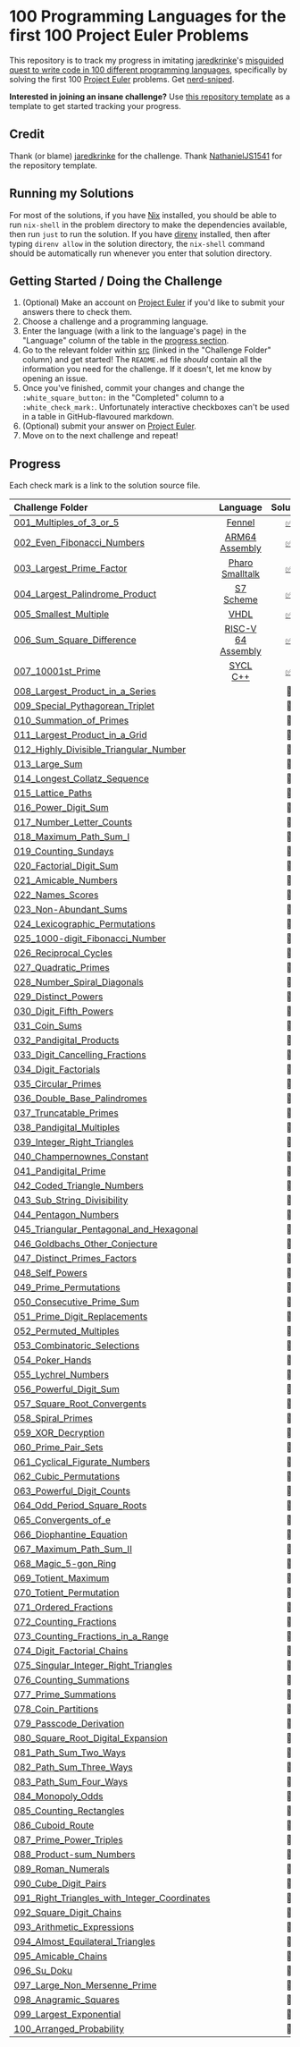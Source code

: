 # 100 Programming Languages for the first 100 Project Euler Problems

This repository is to track my progress in imitating
[jaredkrinke](https://github.com/jaredkrinke)'s
[misguided quest to write code in 100 different programming languages](https://log.schemescape.com/posts/programming-languages/100-languages.html),
specifically by solving the first 100
[Project Euler](https://projecteuler.net/) problems. Get
[nerd-sniped](https://xkcd.com/356/).

**Interested in joining an insane challenge?** Use
[this repository template](https://github.com/NathanielJS1541/100_languages_template)
as a template to get started tracking your progress.

## Credit

Thank (or blame) [jaredkrinke](https://github.com/jaredkrinke) for the
challenge.
Thank [NathanielJS1541](https://github.com/NathanielJS1541/) for the repository
template.

## Running my Solutions

For most of the solutions, if you have [Nix](https://nixos.org/download/)
installed, you should be able to run `nix-shell` in the problem directory to
make the dependencies available, then run `just` to run the solution. If you
have [direnv](https://direnv.net/) installed, then after typing `direnv allow`
in the solution directory, the `nix-shell` command should be automatically run
whenever you enter that solution directory.

## Getting Started / Doing the Challenge

1. (Optional) Make an account on [Project Euler](https://projecteuler.net/) if
   you'd like to submit your answers there to check them.
2. Choose a challenge and a programming language.
3. Enter the language (with a link to the language's page) in the "Language"
   column of the table in the [progress section](#progress).
4. Go to the relevant folder within [src](./src/) (linked in the "Challenge
   Folder" column) and get started! The `README.md` file *should* contain all
   the information you need for the challenge. If it doesn't, let me know by
   opening an issue.
5. Once you've finished, commit your changes and change the
   `:white_square_button:` in the "Completed" column to a `:white_check_mark:`.
   Unfortunately interactive checkboxes can't be used in a table in
   GitHub-flavoured markdown.
6. (Optional) submit your answer on [Project Euler](https://projecteuler.net/).
7. Move on to the next challenge and repeat!

## Progress

Each check mark is a link to the solution source file.

| **Challenge Folder**                                                                                | **Language**                                                                    | **Solution**                                                                     |
|:----------------------------------------------------------------------------------------------------|:-------------------------------------------------------------------------------:|:--------------------------------------------------------------------------------:|
| [001_Multiples_of_3_or_5](./src/001_Multiples_of_3_or_5/)                                           | [Fennel](https://fennel-lang.org)                                               | [:white_check_mark:](./src/001_Multiples_of_3_or_5/problem_1.fnl)                |
| [002_Even_Fibonacci_Numbers](./src/002_Even_Fibonacci_Numbers/)                                     | [ARM64 Assembly](https://developer.arm.com/documentation/102374/latest/)        | [:white_check_mark:](./src/002_Even_Fibonacci_Numbers/problem_2.s)               |
| [003_Largest_Prime_Factor](./src/003_Largest_Prime_Factor/)                                         | [Pharo Smalltalk](https://pharo.org)                                            | [:white_check_mark:](./src/003_Largest_Prime_Factor/Integer-hundredLanguages.st) |
| [004_Largest_Palindrome_Product](./src/004_Largest_Palindrome_Product/)                             | [S7 Scheme](https://ccrma.stanford.edu/software/snd/snd/s7.html)                | [:white_check_mark:](./src/004_Largest_Palindrome_Product/problem_4.scm)         |
| [005_Smallest_Multiple](./src/005_Smallest_Multiple/)                                               | [VHDL](https://en.wikipedia.org/wiki/VHDL)                                      | [:white_check_mark:](./src/005_Smallest_Multiple/problem_5.vhdl)                 |
| [006_Sum_Square_Difference](./src/006_Sum_Square_Difference/)                                       | [RISC-V 64 Assembly](https://riscv.org/technical/specifications/)               | [:white_check_mark:](./src/006_Sum_Square_Difference/problem_6.s)                |
| [007_10001st_Prime](./src/007_10001st_Prime/)                                                       | [SYCL C++](https://github.com/AdaptiveCpp/AdaptiveCpp)                          | [:white_check_mark:](./src/007_10001st_Prime/problem_7.cpp)                      |
| [008_Largest_Product_in_a_Series](./src/008_Largest_Product_in_a_Series/)                           |                                                                                 | :white_square_button:                                                            |
| [009_Special_Pythagorean_Triplet](./src/009_Special_Pythagorean_Triplet/)                           |                                                                                 | :white_square_button:                                                            |
| [010_Summation_of_Primes](./src/010_Summation_of_Primes/)                                           |                                                                                 | :white_square_button:                                                            |
| [011_Largest_Product_in_a_Grid](./src/011_Largest_Product_in_a_Grid/)                               |                                                                                 | :white_square_button:                                                            |
| [012_Highly_Divisible_Triangular_Number](./src/012_Highly_Divisible_Triangular_Number/)             |                                                                                 | :white_square_button:                                                            |
| [013_Large_Sum](./src/013_Large_Sum/)                                                               |                                                                                 | :white_square_button:                                                            |
| [014_Longest_Collatz_Sequence](./src/014_Longest_Collatz_Sequence/)                                 |                                                                                 | :white_square_button:                                                            |
| [015_Lattice_Paths](./src/015_Lattice_Paths/)                                                       |                                                                                 | :white_square_button:                                                            |
| [016_Power_Digit_Sum](./src/016_Power_Digit_Sum/)                                                   |                                                                                 | :white_square_button:                                                            |
| [017_Number_Letter_Counts](./src/017_Number_Letter_Counts/)                                         |                                                                                 | :white_square_button:                                                            |
| [018_Maximum_Path_Sum_I](./src/018_Maximum_Path_Sum_I/)                                             |                                                                                 | :white_square_button:                                                            |
| [019_Counting_Sundays](./src/019_Counting_Sundays/)                                                 |                                                                                 | :white_square_button:                                                            |
| [020_Factorial_Digit_Sum](./src/020_Factorial_Digit_Sum/)                                           |                                                                                 | :white_square_button:                                                            |
| [021_Amicable_Numbers](./src/021_Amicable_Numbers/)                                                 |                                                                                 | :white_square_button:                                                            |
| [022_Names_Scores](./src/022_Names_Scores/)                                                         |                                                                                 | :white_square_button:                                                            |
| [023_Non-Abundant_Sums](./src/023_Non_Abundant_Sums/)                                               |                                                                                 | :white_square_button:                                                            |
| [024_Lexicographic_Permutations](./src/024_Lexicographic_Permutations/)                             |                                                                                 | :white_square_button:                                                            |
| [025_1000-digit_Fibonacci_Number](./src/025_1000_Digit_Fibonacci_Number/)                           |                                                                                 | :white_square_button:                                                            |
| [026_Reciprocal_Cycles](./src/026_Reciprocal_Cycles/)                                               |                                                                                 | :white_square_button:                                                            |
| [027_Quadratic_Primes](./src/027_Quadratic_Primes/)                                                 |                                                                                 | :white_square_button:                                                            |
| [028_Number_Spiral_Diagonals](./src/028_Number_Spiral_Diagonals/)                                   |                                                                                 | :white_square_button:                                                            |
| [029_Distinct_Powers](./src/029_Distinct_Powers/)                                                   |                                                                                 | :white_square_button:                                                            |
| [030_Digit_Fifth_Powers](./src/030_Digit_Fifth_Powers/)                                             |                                                                                 | :white_square_button:                                                            |
| [031_Coin_Sums](./src/031_Coin_Sums/)                                                               |                                                                                 | :white_square_button:                                                            |
| [032_Pandigital_Products](./src/032_Pandigital_Products/)                                           |                                                                                 | :white_square_button:                                                            |
| [033_Digit_Cancelling_Fractions](./src/033_Digit_Cancelling_Fractions/)                             |                                                                                 | :white_square_button:                                                            |
| [034_Digit_Factorials](./src/034_Digit_Factorials/)                                                 |                                                                                 | :white_square_button:                                                            |
| [035_Circular_Primes](./src/035_Circular_Primes/)                                                   |                                                                                 | :white_square_button:                                                            |
| [036_Double_Base_Palindromes](./src/036_Double_Base_Palindromes/)                                   |                                                                                 | :white_square_button:                                                            |
| [037_Truncatable_Primes](./src/037_Truncatable_Primes/)                                             |                                                                                 | :white_square_button:                                                            |
| [038_Pandigital_Multiples](./src/038_Pandigital_Multiples/)                                         |                                                                                 | :white_square_button:                                                            |
| [039_Integer_Right_Triangles](./src/039_Integer_Right_Triangles/)                                   |                                                                                 | :white_square_button:                                                            |
| [040_Champernownes_Constant](./src/040_Champernownes_Constant/)                                     |                                                                                 | :white_square_button:                                                            |
| [041_Pandigital_Prime](./src/041_Pandigital_Prime/)                                                 |                                                                                 | :white_square_button:                                                            |
| [042_Coded_Triangle_Numbers](./src/042_Coded_Triangle_Numbers/)                                     |                                                                                 | :white_square_button:                                                            |
| [043_Sub_String_Divisibility](./src/043_Sub_String_Divisibility/)                                   |                                                                                 | :white_square_button:                                                            |
| [044_Pentagon_Numbers](./src/044_Pentagon_Numbers/)                                                 |                                                                                 | :white_square_button:                                                            |
| [045_Triangular_Pentagonal_and_Hexagonal](./src/045_Triangular_Pentagonal_and_Hexagonal/)           |                                                                                 | :white_square_button:                                                            |
| [046_Goldbachs_Other_Conjecture](./src/046_Goldbachs_Other_Conjecture/)                             |                                                                                 | :white_square_button:                                                            |
| [047_Distinct_Primes_Factors](./src/047_Distinct_Primes_Factors/)                                   |                                                                                 | :white_square_button:                                                            |
| [048_Self_Powers](./src/048_Self_Powers/)                                                           |                                                                                 | :white_square_button:                                                            |
| [049_Prime_Permutations](./src/049_Prime_Permutations/)                                             |                                                                                 | :white_square_button:                                                            |
| [050_Consecutive_Prime_Sum](./src/050_Consecutive_Prime_Sum/)                                       |                                                                                 | :white_square_button:                                                            |
| [051_Prime_Digit_Replacements](./src/051_Prime_Digit_Replacements/)                                 |                                                                                 | :white_square_button:                                                            |
| [052_Permuted_Multiples](./src/052_Permuted_Multiples/)                                             |                                                                                 | :white_square_button:                                                            |
| [053_Combinatoric_Selections](./src/053_Combinatoric_Selections/)                                   |                                                                                 | :white_square_button:                                                            |
| [054_Poker_Hands](./src/054_Poker_Hands/)                                                           |                                                                                 | :white_square_button:                                                            |
| [055_Lychrel_Numbers](./src/055_Lychrel_Numbers/)                                                   |                                                                                 | :white_square_button:                                                            |
| [056_Powerful_Digit_Sum](./src/056_Powerful_Digit_Sum/)                                             |                                                                                 | :white_square_button:                                                            |
| [057_Square_Root_Convergents](./src/057_Square_Root_Convergents/)                                   |                                                                                 | :white_square_button:                                                            |
| [058_Spiral_Primes](./src/058_Spiral_Primes/)                                                       |                                                                                 | :white_square_button:                                                            |
| [059_XOR_Decryption](./src/059_XOR_Decryption/)                                                     |                                                                                 | :white_square_button:                                                            |
| [060_Prime_Pair_Sets](./src/060_Prime_Pair_Sets/)                                                   |                                                                                 | :white_square_button:                                                            |
| [061_Cyclical_Figurate_Numbers](./src/061_Cyclical_Figurate_Numbers/)                               |                                                                                 | :white_square_button:                                                            |
| [062_Cubic_Permutations](./src/062_Cubic_Permutations/)                                             |                                                                                 | :white_square_button:                                                            |
| [063_Powerful_Digit_Counts](./src/063_Powerful_Digit_Counts/)                                       |                                                                                 | :white_square_button:                                                            |
| [064_Odd_Period_Square_Roots](./src/064_Odd_Period_Square_Roots/)                                   |                                                                                 | :white_square_button:                                                            |
| [065_Convergents_of_e](./src/065_Convergents_of_e/)                                                 |                                                                                 | :white_square_button:                                                            |
| [066_Diophantine_Equation](./src/066_Diophantine_Equation/)                                         |                                                                                 | :white_square_button:                                                            |
| [067_Maximum_Path_Sum_II](./src/067_Maximum_Path_Sum_II/)                                           |                                                                                 | :white_square_button:                                                            |
| [068_Magic_5-gon_Ring](./src/068_Magic_5-gon_Ring/)                                                 |                                                                                 | :white_square_button:                                                            |
| [069_Totient_Maximum](./src/069_Totient_Maximum/)                                                   |                                                                                 | :white_square_button:                                                            |
| [070_Totient_Permutation](./src/070_Totient_Permutation/)                                           |                                                                                 | :white_square_button:                                                            |
| [071_Ordered_Fractions](./src/071_Ordered_Fractions/)                                               |                                                                                 | :white_square_button:                                                            |
| [072_Counting_Fractions](./src/072_Counting_Fractions/)                                             |                                                                                 | :white_square_button:                                                            |
| [073_Counting_Fractions_in_a_Range](./src/073_Counting_Fractions_in_a_Range/)                       |                                                                                 | :white_square_button:                                                            |
| [074_Digit_Factorial_Chains](./src/074_Digit_Factorial_Chains/)                                     |                                                                                 | :white_square_button:                                                            |
| [075_Singular_Integer_Right_Triangles](./src/075_Singular_Integer_Right_Triangles/)                 |                                                                                 | :white_square_button:                                                            |
| [076_Counting_Summations](./src/076_Counting_Summations/)                                           |                                                                                 | :white_square_button:                                                            |
| [077_Prime_Summations](./src/077_Prime_Summations/)                                                 |                                                                                 | :white_square_button:                                                            |
| [078_Coin_Partitions](./src/078_Coin_Partitions/)                                                   |                                                                                 | :white_square_button:                                                            |
| [079_Passcode_Derivation](./src/079_Passcode_Derivation/)                                           |                                                                                 | :white_square_button:                                                            |
| [080_Square_Root_Digital_Expansion](./src/080_Square_Root_Digital_Expansion/)                       |                                                                                 | :white_square_button:                                                            |
| [081_Path_Sum_Two_Ways](./src/081_Path_Sum_Two_Ways/)                                               |                                                                                 | :white_square_button:                                                            |
| [082_Path_Sum_Three_Ways](./src/082_Path_Sum_Three_Ways/)                                           |                                                                                 | :white_square_button:                                                            |
| [083_Path_Sum_Four_Ways](./src/083_Path_Sum_Four_Ways/)                                             |                                                                                 | :white_square_button:                                                            |
| [084_Monopoly_Odds](./src/084_Monopoly_Odds/)                                                       |                                                                                 | :white_square_button:                                                            |
| [085_Counting_Rectangles](./src/085_Counting_Rectangles/)                                           |                                                                                 | :white_square_button:                                                            |
| [086_Cuboid_Route](./src/086_Cuboid_Route/)                                                         |                                                                                 | :white_square_button:                                                            |
| [087_Prime_Power_Triples](./src/087_Prime_Power_Triples/)                                           |                                                                                 | :white_square_button:                                                            |
| [088_Product-sum_Numbers](./src/088_Product-sum_Numbers/)                                           |                                                                                 | :white_square_button:                                                            |
| [089_Roman_Numerals](./src/089_Roman_Numerals/)                                                     |                                                                                 | :white_square_button:                                                            |
| [090_Cube_Digit_Pairs](./src/090_Cube_Digit_Pairs/)                                                 |                                                                                 | :white_square_button:                                                            |
| [091_Right_Triangles_with_Integer_Coordinates](./src/091_Right_Triangles_with_Integer_Coordinates/) |                                                                                 | :white_square_button:                                                            |
| [092_Square_Digit_Chains](./src/092_Square_Digit_Chains/)                                           |                                                                                 | :white_square_button:                                                            |
| [093_Arithmetic_Expressions](./src/093_Arithmetic_Expressions/)                                     |                                                                                 | :white_square_button:                                                            |
| [094_Almost_Equilateral_Triangles](./src/094_Almost_Equilateral_Triangles/)                         |                                                                                 | :white_square_button:                                                            |
| [095_Amicable_Chains](./src/095_Amicable_Chains/)                                                   |                                                                                 | :white_square_button:                                                            |
| [096_Su_Doku](./src/096_Su_Doku/)                                                                   |                                                                                 | :white_square_button:                                                            |
| [097_Large_Non_Mersenne_Prime](./src/097_Large_Non_Mersenne_Prime/)                                 |                                                                                 | :white_square_button:                                                            |
| [098_Anagramic_Squares](./src/098_Anagramic_Squares/)                                               |                                                                                 | :white_square_button:                                                            |
| [099_Largest_Exponential](./src/099_Largest_Exponential/)                                           |                                                                                 | :white_square_button:                                                            |
| [100_Arranged_Probability](./src/100_Arranged_Probability/)                                         |                                                                                 | :white_square_button:                                                            |


